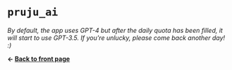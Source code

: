 # `pruju_ai`

_By default, the app uses GPT-4 but after the daily quota has been filled, it will start to use GPT-3.5. If you're unlucky, please come back another day! :)_

**&lt;- [Back to front page](/)**